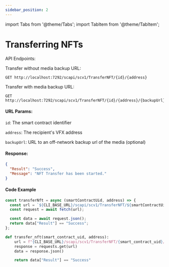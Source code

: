 ```yaml
---
sidebar_position: 2
---
```


import Tabs from '@theme/Tabs';
import TabItem from '@theme/TabItem';

# Transferring NFTs

API Endpoints:

Transfer without media backup URL:

```
GET http://localhost:7292/scapi/scv1/TransferNFT/{id}/{address}
```

Transfer with media backup URL:

```
GET http://localhost:7292/scapi/scv1/TransferNFT/{id}/{address}/{backupUrl}
```

#### URL Params:

`id`: The smart contract identifier

`address`: The recipient's VFX address

`backupUrl`: URL to an off-network backup url of the media (optional)

#### Response:

```json
{
  "Result": "Success",
  "Message": "NFT Transfer has been started."
}
```

#### Code Example

<Tabs>
<TabItem value="js" label="NodeJS">

```js
const transferNft = async (smartContractUid, address) => {
  const url = `${CLI_BASE_URL}/scapi/scv1/TransferNFT/${smartContractUid}/${address}`;
  const request = await fetch(url);

  const data = await request.json();
  return data["Result"] == "Success";
};
```

</TabItem>

<TabItem value="py" label="Python">

```python
def transfer_nft(smart_contract_uid, address):
    url = f"{CLI_BASE_URL}/scapi/scv1/TransferNFT/{smart_contract_uid}/{address}"
    response = requests.get(url)
    data = response.json()

    return data["Result"] == "Success"

```

</TabItem>
</Tabs>
